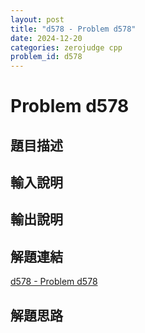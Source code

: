 ```yaml
---
layout: post
title: "d578 - Problem d578"
date: 2024-12-20
categories: zerojudge cpp
problem_id: d578
---
```


# Problem d578

## 題目描述



## 輸入說明



## 輸出說明



## 解題連結

[d578 - Problem d578](https://zerojudge.tw/ShowProblem?problemid=d578)

## 解題思路

